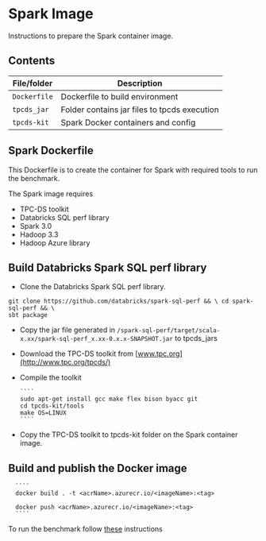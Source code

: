 <!-- TODO: Add instructions on building Dockerfile -->
# Spark Image

Instructions to prepare the Spark container image.

## Contents

| File/folder       | Description                                  |
| ----------------- | ---------------------------------------------|
| `Dockerfile`      | Dockerfile to build environment              |
| `tpcds_jar`       | Folder contains jar files to tpcds execution |
| `tpcds-kit`       | Spark Docker containers and config           |


## Spark Dockerfile 

This Dockerfile is to create the container for Spark with required tools to run the benchmark.

The Spark image requires

- TPC-DS toolkit
- Databricks SQL perf library
- Spark 3.0
- Hadoop 3.3
- Hadoop Azure library  
## Build Databricks Spark SQL perf library

- Clone the Databricks Spark SQL perf library.

````
git clone https://github.com/databricks/spark-sql-perf && \ cd spark-sql-perf && \
sbt package 
````

- Copy the jar file generated in `/spark-sql-perf/target/scala-x.xx/spark-sql-perf_x.xx-0.x.x-SNAPSHOT.jar` to tpcds_jars
  
- Download the TPC-DS toolkit from [www.tpc.org](http://www.tpc.org/tpcds/)

- Compile the toolkit

      ````
      sudo apt-get install gcc make flex bison byacc git
      cd tpcds-kit/tools
      make OS=LINUX
      ````

- Copy the TPC-DS toolkit to tpcds-kit folder on the Spark container image.

## Build and publish the Docker image

      ````
      docker build . -t <acrName>.azurecr.io/<imageName>:<tag> 

      docker push <acrName>.azurecr.io/<imageName>:<tag> 
      ````

To run the benchmark follow [these](./../benchmark/README.md) instructions